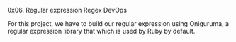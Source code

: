 0x06. Regular expression
Regex
DevOps

For this project, we have to build our regular expression using Oniguruma,
a regular expression library that which is used by Ruby by default.
